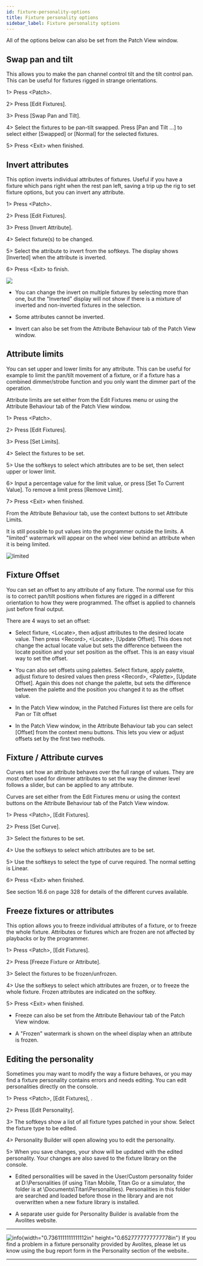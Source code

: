 ```yaml
---
id: fixture-personality-options 
title: Fixture personality options
sidebar_label: Fixture personality options
---
```


All of the options below can also be set from the Patch View window.

Swap pan and tilt
-----------------

This allows you to make the pan channel control tilt and the tilt
control pan. This can be useful for fixtures rigged in strange
orientations.

1\> Press \<Patch\>.

2\> Press \[Edit Fixtures\].

3\> Press \[Swap Pan and Tilt\].

4\> Select the fixtures to be pan-tilt swapped. Press \[Pan and Tilt
...\] to select either \[Swapped\] or \[Normal\] for the selected
fixtures.

5\> Press \<Exit\> when finished.

Invert attributes
-----------------

This option inverts individual attributes of fixtures. Useful if you
have a fixture which pans right when the rest pan left, saving a trip up
the rig to set fixture options, but you can invert any attribute.

1\> Press \<Patch\>.

2\> Press \[Edit Fixtures\].

3\> Press \[Invert Attribute\].

4\> Select fixture(s) to be changed.

5\> Select the attribute to invert from the softkeys. The display shows
\[Inverted\] when the attribute is inverted.

6\> Press \<Exit\> to finish.

![](/docs/images/image129.png)

-   You can change the invert on multiple fixtures by selecting more
    than one, but the "Inverted" display will not show if there is a
    mixture of inverted and non-inverted fixtures in the selection.

-   Some attributes cannot be inverted.

-   Invert can also be set from the Attribute Behaviour tab of the Patch
    View window.

Attribute limits
----------------

You can set upper and lower limits for any attribute. This can be useful
for example to limit the pan/tilt movement of a fixture, or if a fixture
has a combined dimmer/strobe function and you only want the dimmer part
of the operation.

Attribute limits are set either from the Edit Fixtures menu or using the
Attribute Behaviour tab of the Patch View window.

1\> Press \<Patch\>.

2\> Press \[Edit Fixtures\].

3\> Press \[Set Limits\].

4\> Select the fixtures to be set.

5\> Use the softkeys to select which attributes are to be set, then
select upper or lower limit.

6\> Input a percentage value for the limit value, or press \[Set To
Current Value\]. To remove a limit press \[Remove Limit\].

7\> Press \<Exit\> when finished.

From the Attribute Behaviour tab, use the context buttons to set
Attribute Limits.

It is still possible to put values into the programmer outside the
limits. A "limited" watermark will appear on the wheel view behind an
attribute when it is being limited.

![limited](/docs/images/image130.png)

Fixture Offset
--------------

You can set an offset to any attribute of any fixture. The normal use
for this is to correct pan/tilt positions when fixtures are rigged in a
different orientation to how they were programmed. The offset is applied
to channels just before final output.

There are 4 ways to set an offset:

-   Select fixture, \<Locate\>, then adjust attributes to the desired
    locate value. Then press \<Record\>, \<Locate\>, \[Update Offset\].
    This does not change the actual locate value but sets the difference
    between the locate position and your set position as the offset.
    This is an easy visual way to set the offset.

-   You can also set offsets using palettes. Select fixture, apply
    palette, adjust fixture to desired values then press \<Record\>,
    \<Palette\>, \[Update Offset\]. Again this does not change the
    palette, but sets the difference between the palette and the
    position you changed it to as the offset value.

-   In the Patch View window, in the Patched Fixtures list there are
    cells for Pan or Tilt offset

-   In the Patch View window, in the Attribute Behaviour tab you can
    select \[Offset\] from the context menu buttons. This lets you view
    or adjust offsets set by the first two methods.

Fixture / Attribute curves
--------------------------

Curves set how an attribute behaves over the full range of values. They
are most often used for dimmer attributes to set the way the dimmer
level follows a slider, but can be applied to any attribute.

Curves are set either from the Edit Fixtures menu or using the context
buttons on the Attribute Behaviour tab of the Patch View window.

1\> Press \<Patch\>, \[Edit Fixtures\].

2\> Press \[Set Curve\].

3\> Select the fixtures to be set.

4\> Use the softkeys to select which attributes are to be set.

5\> Use the softkeys to select the type of curve required. The normal
setting is Linear.

6\> Press \<Exit\> when finished.

See section 16.6 on page 328 for details of the different curves
available.

Freeze fixtures or attributes
-----------------------------

This option allows you to freeze individual attributes of a fixture, or
to freeze the whole fixture. Attributes or fixtures which are frozen are
not affected by playbacks or by the programmer.

1\> Press \<Patch\>, \[Edit Fixtures\].

2\> Press \[Freeze Fixture or Attribute\].

3\> Select the fixtures to be frozen/unfrozen.

4\> Use the softkeys to select which attributes are frozen, or to freeze
the whole fixture. Frozen attributes are indicated on the softkey.

5\> Press \<Exit\> when finished.

-   Freeze can also be set from the Attribute Behaviour tab of the Patch
    View window.

-   A "Frozen" watermark is shown on the wheel display when an attribute
    is frozen.

Editing the personality
-----------------------

Sometimes you may want to modify the way a fixture behaves, or you may
find a fixture personality contains errors and needs editing. You can
edit personalities directly on the console.

1\> Press \<Patch\>, \[Edit Fixtures\], .

2\> Press \[Edit Personality\].

3\> The softkeys show a list of all fixture types patched in your show.
Select the fixture type to be edited.

4\> Personality Builder will open allowing you to edit the personality.

5\> When you save changes, your show will be updated with the edited
personality. Your changes are also saved to the fixture library on the
console.

-   Edited personalities will be saved in the User/Custom personality
    folder at D:\\Personalities (if using Titan Mobile, Titan Go or a
    simulator, the folder is at \\Documents\\Titan\\Personalities).
    Personalities in this folder are searched and loaded before those in
    the library and are not overwritten when a new fixture library is
    installed.

-   A separate user guide for Personality Builder is available from the
    Avolites website.

  --------------------------------------------------------------------------------------------- ---------------------------------------------------------------------------------------------------------------------------------------------------------------
  ![info](/docs/images/image6.png){width="0.7361111111111112in" height="0.6527777777777778in"}   If you find a problem in a fixture personality provided by Avolites, please let us know using the bug report form in the Personality section of the website..
  --------------------------------------------------------------------------------------------- ---------------------------------------------------------------------------------------------------------------------------------------------------------------


